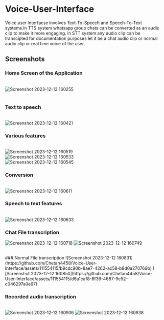 # Voice-User-Interface


Voice user Interfacse involves Text-To-Speech and Speech-To-Text systems.In TTS system whatsapp group chats can be converted as an audio clip to make it more engaging. In STT system any audio clip
can be transcipted for documentation purposes let it be a chat audio clip or normal audio clip or real time voice of the user.


## Screenshots
### Home Screen of the Application
<br />![Screenshot 2023-12-12 160255](https://github.com/Chetan4458/Voice-User-Interface/assets/111554115/3e4979ec-78fb-40f0-a8cb-da17bd410849)
<br />
<br />
### Text to speech
<br />![Screenshot 2023-12-12 160421](https://github.com/Chetan4458/Voice-User-Interface/assets/111554115/e35f92c9-82c4-4217-b74d-d317a3a1bedc)
<br />
### Various features
<br />![Screenshot 2023-12-12 160519](https://github.com/Chetan4458/Voice-User-Interface/assets/111554115/26010675-564c-400a-bbd3-906e77638de1)
<br />![Screenshot 2023-12-12 160533](https://github.com/Chetan4458/Voice-User-Interface/assets/111554115/2b8d7a1f-e6a2-4fb8-87da-68254e675e9b)
<br />![Screenshot 2023-12-12 160545](https://github.com/Chetan4458/Voice-User-Interface/assets/111554115/6ace76a9-64fa-491a-b6fe-0d3cc552155d)
<br />
### Conversion
<br />![Screenshot 2023-12-12 160611](https://github.com/Chetan4458/Voice-User-Interface/assets/111554115/c6123d1d-2a77-4a4e-82cf-f0a899d9a0f2)
<br />
### Speech to text features
<br />![Screenshot 2023-12-12 160633](https://github.com/Chetan4458/Voice-User-Interface/assets/111554115/2029e66b-5739-40ff-bff7-f33a0cad9f3c)
<br />

### Chat File transcription
![Screenshot 2023-12-12 160718](https://github.com/Chetan4458/Voice-User-Interface/assets/111554115/235e01e5-8748-4cbd-8a5b-5f8d5588ce9e)
![Screenshot 2023-12-12 160749](https://github.com/Chetan4458/Voice-User-Interface/assets/111554115/9ee92395-a60e-4eaa-b425-389a21b2ce29)

<br />
### Normal File transcription
![Screenshot 2023-12-12 160831](https://github.com/Chetan4458/Voice-User-Interface/assets/111554115/b9cdc90b-8ae7-4262-ac58-b8d0a270769b)
![Screenshot 2023-12-12 160850](https://github.com/Chetan4458/Voice-User-Interface/assets/111554115/d6a1caf8-8f36-4687-9e52-c046297a0e97)

<br />

### Recorded audio transcription
<br />![Screenshot 2023-12-12 160906](https://github.com/Chetan4458/Voice-User-Interface/assets/111554115/bb9b7950-3e57-40db-8d47-a169e5638cd1)
![Screenshot 2023-12-12 160938](https://github.com/Chetan4458/Voice-User-Interface/assets/111554115/3f3d67d6-2247-4771-ba96-583d0096c2a4)






